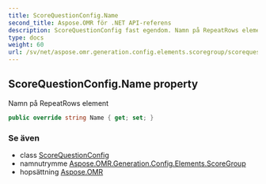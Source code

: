 ```yaml
---
title: ScoreQuestionConfig.Name
second_title: Aspose.OMR för .NET API-referens
description: ScoreQuestionConfig fast egendom. Namn på RepeatRows element
type: docs
weight: 60
url: /sv/net/aspose.omr.generation.config.elements.scoregroup/scorequestionconfig/name/
---
```

## ScoreQuestionConfig.Name property

Namn på RepeatRows element

```csharp
public override string Name { get; set; }
```

### Se även

* class [ScoreQuestionConfig](../)
* namnutrymme [Aspose.OMR.Generation.Config.Elements.ScoreGroup](../../scorequestionconfig/)
* hopsättning [Aspose.OMR](../../../)


